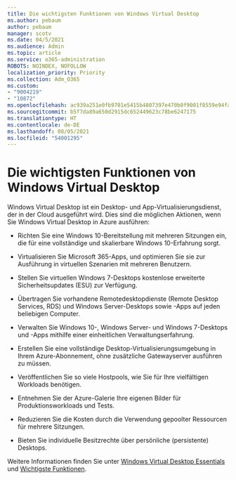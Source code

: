 ```yaml
---
title: Die wichtigsten Funktionen von Windows Virtual Desktop
ms.author: pebaum
author: pebaum
manager: scotv
ms.date: 04/5/2021
ms.audience: Admin
ms.topic: article
ms.service: o365-administration
ROBOTS: NOINDEX, NOFOLLOW
localization_priority: Priority
ms.collection: Adm_O365
ms.custom:
- "9004219"
- "10872"
ms.openlocfilehash: ac939a251e0fb9701e5415b4807397e470b0f9001f8559e94fa089dcdb5697f4
ms.sourcegitcommit: b5f7da89a650d2915dc652449623c78be6247175
ms.translationtype: HT
ms.contentlocale: de-DE
ms.lasthandoff: 08/05/2021
ms.locfileid: "54001295"
---
```

# <a name="key-capabilities-of-windows-virtual-desktop"></a>Die wichtigsten Funktionen von Windows Virtual Desktop


Windows Virtual Desktop ist ein Desktop- und App-Virtualisierungsdienst, der in der Cloud ausgeführt wird. Dies sind die möglichen Aktionen, wenn Sie Windows Virtual Desktop in Azure ausführen:

- Richten Sie eine Windows 10-Bereitstellung mit mehreren Sitzungen ein, die für eine vollständige und skalierbare Windows 10-Erfahrung sorgt.

- Virtualisieren Sie Microsoft 365-Apps, und optimieren Sie sie zur Ausführung in virtuellen Szenarien mit mehreren Benutzern.

- Stellen Sie virtuellen Windows 7-Desktops kostenlose erweiterte Sicherheitsupdates (ESU) zur Verfügung.

- Übertragen Sie vorhandene Remotedesktopdienste (Remote Desktop Services, RDS) und Windows Server-Desktops sowie -Apps auf jeden beliebigen Computer.

- Verwalten Sie Windows 10-, Windows Server- und Windows 7-Desktops und -Apps mithilfe einer einheitlichen Verwaltungserfahrung. 

- Erstellen Sie eine vollständige Desktop-Virtualisierungsumgebung in Ihrem Azure-Abonnement, ohne zusätzliche Gatewayserver ausführen zu müssen.

- Veröffentlichen Sie so viele Hostpools, wie Sie für Ihre vielfältigen Workloads benötigen.

- Entnehmen Sie der Azure-Galerie Ihre eigenen Bilder für Produktionsworkloads und Tests. 

- Reduzieren Sie die Kosten durch die Verwendung gepoolter Ressourcen für mehrere Sitzungen. 

- Bieten Sie individuelle Besitzrechte über persönliche (persistente) Desktops.

Weitere Informationen finden Sie unter [Windows Virtual Desktop Essentials](https://go.microsoft.com/fwlink/?linkid=2127033) und [Wichtigste Funktionen](https://docs.microsoft.com/azure/virtual-desktop/overview#key-capabilities).